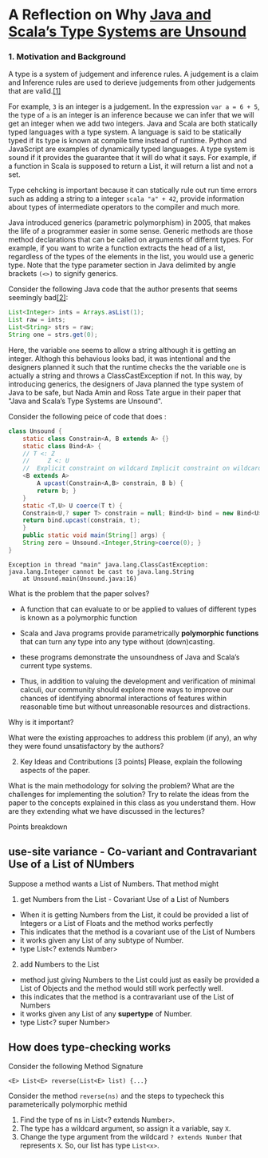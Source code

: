 # A Reflection on Why [Java and Scala’s Type Systems are Unsound](https://ilyasergey.net/YSC3208/_static/papers/null.pdf)

### 1. Motivation and Background

A type is a system of judgement and inference rules. A judgement is a claim and Inference rules are used to derieve judgements from other judgements that are valid.[[1]](https://ilyasergey.net/YSC3208/_static/lectures/PLDI-Week-09-typing.pdf) 

For example,  ```3``` is an integer is a judgement. In the expression ```var a = 6 + 5```, the type of ```a``` is an integer is an inference because we can infer that we will get an integer when we add two integers. Java and Scala are both statically typed languages with a type system. A language is said to be statically typed if its type is known at compile time instead of runtime. Python and JavaScript are examples of dynamically typed languages. A type system is sound if it provides the guarantee that it will do what it says. For example, if a function in Scala is supposed to return a List, it will return a list and not a set.

Type cehcking is important because it can statically rule out run time errors such as adding a string to a integer ```scala "a" + 42```, provide information about types of intermediate operators to the compiler and much more.

Java introduced generics (parametric polymorphism) in 2005, that makes the life of a programmer easier in some sense. Generic methods are those method declarations that can be called on arguments of differnt types. For example, if you want to write a function extracts the head of a list, regardless of the types of the elements in the list, you would use a generic type. Note that the type parameter section in Java delimited by angle brackets `(<>)` to signify generics.

Consider the following Java code that the author presents that seems seemingly bad[[2]](https://hackernoon.com/java-is-unsound-28c84cb2b3f):

```java
List<Integer> ints = Arrays.asList(1);
List raw = ints;
List<String> strs = raw;
String one = strs.get(0);
```
Here, the variable ```one``` seems to allow a string although it is getting an integer. Althogh this behavious looks bad, it was intentional and the designers planned it such that the runtime checks the the variable ```one``` is actually a string and throws a ClassCastException if not. In this way, by introducing generics, the designers of Java planned the type system of Java to be safe, but Nada Amin and Ross Tate argue in their paper that "Java and Scala’s Type Systems are Unsound".

Consider the following peice of code that does :

```java
class Unsound {
    static class Constrain<A, B extends A> {}
    static class Bind<A> {
	// T <: Z
	//     Z <: U
	// 	Explicit constraint on wildcard Implicit constraint on wildcard
	<B extends A>
	    A upcast(Constrain<A,B> constrain, B b) {
	    return b; }
    }
    static <T,U> U coerce(T t) {
	Constrain<U,? super T> constrain = null; Bind<U> bind = new Bind<U>();
	return bind.upcast(constrain, t);
    }
    public static void main(String[] args) {
	String zero = Unsound.<Integer,String>coerce(0); }
}
```


```
Exception in thread "main" java.lang.ClassCastException: java.lang.Integer cannot be cast to java.lang.String
	at Unsound.main(Unsound.java:16)
```







What is the problem that the paper solves?




- A function that can evaluate to or be applied to values of different types is known as a polymorphic function

- Scala and Java programs provide parametrically **polymorphic functions** that can turn any type into any type without (down)casting.

-  these programs demonstrate the unsoundness of Java and Scala’s current type systems.

-  Thus, in addition to valuing the development and verification of minimal calculi, our community should explore more ways to improve our chances of identifying abnormal interactions of features within reasonable time but without unreasonable resources and distractions.


Why is it important?


What were the existing approaches to address this problem (if any), an why they were found unsatisfactory by the authors?


2. Key Ideas and Contributions [3 points] Please, explain the following aspects of the paper.

What is the main methodology for solving the problem?
What are the challenges for implementing the solution?
Try to relate the ideas from the paper to the concepts explained in this class as you understand them. How are they extending what we have discussed in the lectures?

Points breakdown

##  use-site variance - Co-variant and Contravariant Use of a List of NUmbers

Suppose a method wants a List of Numbers. That method might 

1. get Numbers from the List - Covariant Use of a List of Numbers

  - When it is getting Numbers from the List, it could be provided a list of Integers or a List of Floats and the method works perfectly
  - This indicates that the method is a covariant use of the List of Numbers
  - it works given any List of any subtype of Number. 
  - type List<? extends Number>

2. add Numbers to the List

  -  method just giving Numbers to the List could just as easily be provided a List of Objects and the method would still work perfectly well.
  - this indicates that the method is a contravariant use of the List of Numbers 
  - it works given any List of any **supertype** of Number.
  - type List<? super Number>
  
 
## How does type-checking works

Consider the following Method Signature

```
<E> List<E> reverse(List<E> list) {...}
```

Consider the method ```reverse(ns)``` and the steps to typecheck this parameterically polymorphic methid

1. Find the type of ns in List<? extends Number>.
2. The type has a wildcard argument, so assign it a variable, say ```X```.
3. Change the type argument from the wildcard ```? extends Number``` that represents ```X```. So, our list has type ```List<x>```.



